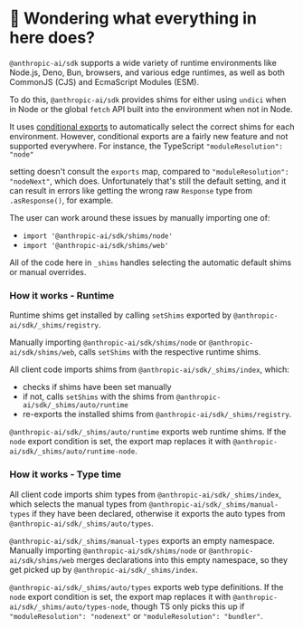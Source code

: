 # 👋 Wondering what everything in here does?

`@anthropic-ai/sdk` supports a wide variety of runtime environments like Node.js, Deno, Bun, browsers, and various
edge runtimes, as well as both CommonJS (CJS) and EcmaScript Modules (ESM).

To do this, `@anthropic-ai/sdk` provides shims for either using `undici` when in Node or the global `fetch` API built into the environment when not in Node.

It uses [conditional exports](https://nodejs.org/api/packages.html#conditional-exports) to
automatically select the correct shims for each environment. However, conditional exports are a fairly new
feature and not supported everywhere. For instance, the TypeScript `"moduleResolution": "node"`

setting doesn't consult the `exports` map, compared to `"moduleResolution": "nodeNext"`, which does.
Unfortunately that's still the default setting, and it can result in errors like
getting the wrong raw `Response` type from `.asResponse()`, for example.

The user can work around these issues by manually importing one of:

- `import '@anthropic-ai/sdk/shims/node'`
- `import '@anthropic-ai/sdk/shims/web'`

All of the code here in `_shims` handles selecting the automatic default shims or manual overrides.

### How it works - Runtime

Runtime shims get installed by calling `setShims` exported by `@anthropic-ai/sdk/_shims/registry`.

Manually importing `@anthropic-ai/sdk/shims/node` or `@anthropic-ai/sdk/shims/web`, calls `setShims` with the respective runtime shims.

All client code imports shims from `@anthropic-ai/sdk/_shims/index`, which:

- checks if shims have been set manually
- if not, calls `setShims` with the shims from `@anthropic-ai/sdk/_shims/auto/runtime`
- re-exports the installed shims from `@anthropic-ai/sdk/_shims/registry`.

`@anthropic-ai/sdk/_shims/auto/runtime` exports web runtime shims.
If the `node` export condition is set, the export map replaces it with `@anthropic-ai/sdk/_shims/auto/runtime-node`.

### How it works - Type time

All client code imports shim types from `@anthropic-ai/sdk/_shims/index`, which selects the manual types from `@anthropic-ai/sdk/_shims/manual-types` if they have been declared, otherwise it exports the auto types from `@anthropic-ai/sdk/_shims/auto/types`.

`@anthropic-ai/sdk/_shims/manual-types` exports an empty namespace.
Manually importing `@anthropic-ai/sdk/shims/node` or `@anthropic-ai/sdk/shims/web` merges declarations into this empty namespace, so they get picked up by `@anthropic-ai/sdk/_shims/index`.

`@anthropic-ai/sdk/_shims/auto/types` exports web type definitions.
If the `node` export condition is set, the export map replaces it with `@anthropic-ai/sdk/_shims/auto/types-node`, though TS only picks this up if `"moduleResolution": "nodenext"` or `"moduleResolution": "bundler"`.
